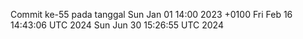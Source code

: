 Commit ke-55 pada tanggal Sun Jan 01 14:00 2023 +0100
Fri Feb 16 14:43:06 UTC 2024
Sun Jun 30 15:26:55 UTC 2024

